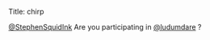 Title: chirp

<a href="http://twitter.com/StephenSquidInk">@StephenSquidInk</a> Are you participating in <a href="http://twitter.com/ludumdare">@ludumdare</a> ?
